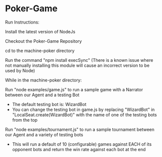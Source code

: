 Poker-Game
==========


Run Instructions:

Install the latest version of NodeJs

Checkout the Poker-Game Repository

cd to the machine-poker directory

Run the command "npm install execSync" (There is a known issue where not manually installing this module will cause an incorrect version to be used by Node)

While in the machine-poker directory:

Run "node examples/game.js" to run a sample game with a Narrator between our Agent and a testing Bot
 - The default testing bot is: WizardBot
 - You can change the testing bot in game.js by replacing "WizardBot" in "LocalSeat.create(WizardBot)" with the name of one of the testing bots from the top

Run "node examples/tournament.js" to run a sample tournament between our Agent and a variety of testing bots
- This will run a default of 10 (configurable) games against EACH of its opponent bots and return the win rate against each bot at the end




